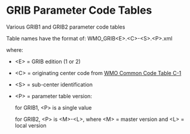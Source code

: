 # GRIB Parameter Code Tables
Various GRIB1 and GRIB2 parameter code tables

Table names have the format of:
  WMO_GRIB\<E\>.\<C\>-\<S\>.\<P\>.xml

where:
- \<E\> = GRIB edition (1 or 2)
- \<C\> = originating center code from [WMO Common Code Table C-1](http://www.wmo.int/pages/prog/www/WMOCodes/WMO306_vI2/LatestVERSION/WMO306_vI2_CommonTable_en.pdf)
- \<S\> = sub-center identification
- \<P\> = parameter table version:

  for GRIB1, \<P\> is a single value
  
  for GRIB2, \<P\> is \<M\>-\<L\>, where \<M\> = master version and \<L\> = local version
